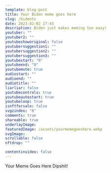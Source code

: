 ```yaml
---
template: blog-post
title: Your Biden meme goes here
slug: /bidentv
date: 2023-02-02 17:43
description: Biden just makes meming too easy!
youtuber: ""
youtuber2: ""
youtubeshoworiginal: false
youtubersuggestion1: ""
youtubersuggestion2: ""
youtubersuggestion3: ""
youtubestart: "0"
youtubeend: "0"
youtubemute: true
audiostart: ""
audioend: ""
audiotitle: ""
liarliar: false
youtubecontrols: true
youtubeautostart: true
youtubeloop: true
isnftforsale: false
svgzindex: "0"
comments: true
shareable: true
underlayImage: 
featuredImage: /assets/yourmemegoeshere.webp
svgImage:
scrollable: false
nftdrop: ""

contentinvideo: false
---
```

Your Meme Goes Here Dipshit!






<!-- https://youtu.be/VgdB9QYKeyM -->

<!-- XjuLZwlDxh8 -->